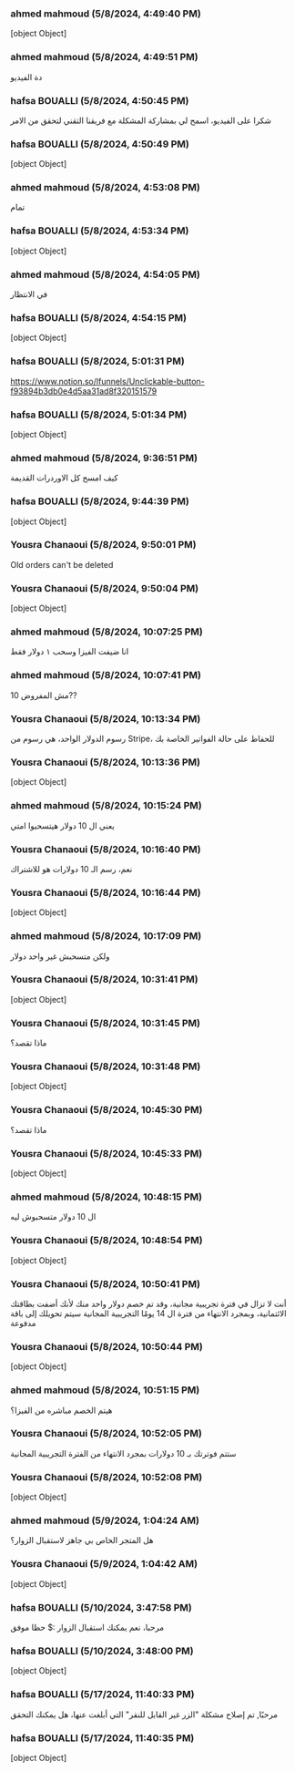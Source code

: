 ### ahmed  mahmoud (5/8/2024, 4:49:40 PM)

[object Object]

### ahmed  mahmoud (5/8/2024, 4:49:51 PM)

دة الفيديو

### hafsa BOUALLI (5/8/2024, 4:50:45 PM)

شكرا على الفيديو، اسمح لي بمشاركة المشكلة مع فريقنا التقني لتحقق من الامر

### hafsa BOUALLI (5/8/2024, 4:50:49 PM)

[object Object]

### ahmed  mahmoud (5/8/2024, 4:53:08 PM)

تمام

### hafsa BOUALLI (5/8/2024, 4:53:34 PM)

[object Object]

### ahmed  mahmoud (5/8/2024, 4:54:05 PM)

في الانتظار

### hafsa BOUALLI (5/8/2024, 4:54:15 PM)

[object Object]

### hafsa BOUALLI (5/8/2024, 5:01:31 PM)

https://www.notion.so/lfunnels/Unclickable-button-f93894b3db0e4d5aa31ad8f320151579

### hafsa BOUALLI (5/8/2024, 5:01:34 PM)

[object Object]

### ahmed  mahmoud (5/8/2024, 9:36:51 PM)

كيف امسح كل الاوردرات القديمة

### hafsa BOUALLI (5/8/2024, 9:44:39 PM)

[object Object]

### Yousra Chanaoui (5/8/2024, 9:50:01 PM)

Old orders can't be deleted

### Yousra Chanaoui (5/8/2024, 9:50:04 PM)

[object Object]

### ahmed  mahmoud (5/8/2024, 10:07:25 PM)

انا ضيفت الفيزا وسحب ١ دولار فقط

### ahmed  mahmoud (5/8/2024, 10:07:41 PM)

مش المفروض 10??

### Yousra Chanaoui (5/8/2024, 10:13:34 PM)

رسوم الدولار الواحد، هي رسوم من Stripe،
 للحفاظ على حالة الفواتير الخاصة بك

### Yousra Chanaoui (5/8/2024, 10:13:36 PM)

[object Object]

### ahmed  mahmoud (5/8/2024, 10:15:24 PM)

يعني ال 10 دولار هيتسحبوا امتي

### Yousra Chanaoui (5/8/2024, 10:16:40 PM)

نعم، رسم الـ 10 دولارات هو للاشتراك

### Yousra Chanaoui (5/8/2024, 10:16:44 PM)

[object Object]

### ahmed  mahmoud (5/8/2024, 10:17:09 PM)

ولكن متسحبش غير واحد دولار

### Yousra Chanaoui (5/8/2024, 10:31:41 PM)

[object Object]

### Yousra Chanaoui (5/8/2024, 10:31:45 PM)

ماذا تقصد؟

### Yousra Chanaoui (5/8/2024, 10:31:48 PM)

[object Object]

### Yousra Chanaoui (5/8/2024, 10:45:30 PM)

ماذا تقصد؟

### Yousra Chanaoui (5/8/2024, 10:45:33 PM)

[object Object]

### ahmed  mahmoud (5/8/2024, 10:48:15 PM)

ال 10 دولار متسحبوش ليه

### Yousra Chanaoui (5/8/2024, 10:48:54 PM)

[object Object]

### Yousra Chanaoui (5/8/2024, 10:50:41 PM)

أنت لا تزال في فترة تجريبية مجانية، وقد تم خصم دولار واحد منك لأنك أضفت بطاقتك الائتمانية، وبمجرد الانتهاء من فترة ال 14 يومًا التجريبية المجانية سيتم تحويلك إلى باقة مدفوعة

### Yousra Chanaoui (5/8/2024, 10:50:44 PM)

[object Object]

### ahmed  mahmoud (5/8/2024, 10:51:15 PM)

هيتم الخصم مباشره من الفيزا؟

### Yousra Chanaoui (5/8/2024, 10:52:05 PM)

ستتم فوترتك بـ 10 دولارات بمجرد الانتهاء من الفترة التجريبية المجانية

### Yousra Chanaoui (5/8/2024, 10:52:08 PM)

[object Object]

### ahmed  mahmoud (5/9/2024, 1:04:24 AM)

هل المتجر الخاص بي جاهز لاستقبال الزوار؟

### Yousra Chanaoui (5/9/2024, 1:04:42 AM)

[object Object]

### hafsa BOUALLI (5/10/2024, 3:47:58 PM)

مرحبا، 
نعم يمكنك استقبال الزوار :$  حظا موفق

### hafsa BOUALLI (5/10/2024, 3:48:00 PM)

[object Object]

### hafsa BOUALLI (5/17/2024, 11:40:33 PM)

مرحبًا,
تم إصلاح مشكلة "الزر غير القابل للنقر" التي أبلغت عنها، هل يمكنك التحقق

### hafsa BOUALLI (5/17/2024, 11:40:35 PM)

[object Object]
